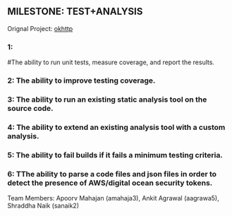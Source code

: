 MILESTONE: TEST+ANALYSIS
------------------------

Orignal Project: [okhttp](https://github.com/square/okhttp)


###  1: 
#The ability to run unit tests, measure coverage, and report the results.


###  2: The ability to improve testing coverage.

###  3: The ability to run an existing static analysis tool on the source code.

###  4: The ability to extend an existing analysis tool with a custom analysis.

###  5: The ability to fail builds if it fails a minimum testing criteria. 

###  6: TThe ability to parse a code files and json files in order to detect the presence of AWS/digital ocean security tokens.


Team Members: Apoorv Mahajan (amahaja3), Ankit Agrawal (aagrawa5), Shraddha Naik (sanaik2)
